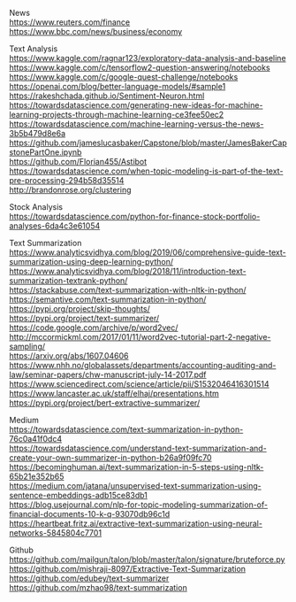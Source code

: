 News  
https://www.reuters.com/finance  
https://www.bbc.com/news/business/economy  

Text Analysis  
https://www.kaggle.com/ragnar123/exploratory-data-analysis-and-baseline  
https://www.kaggle.com/c/tensorflow2-question-answering/notebooks  
https://www.kaggle.com/c/google-quest-challenge/notebooks  
https://openai.com/blog/better-language-models/#sample1  
https://rakeshchada.github.io/Sentiment-Neuron.html  
https://towardsdatascience.com/generating-new-ideas-for-machine-learning-projects-through-machine-learning-ce3fee50ec2  
https://towardsdatascience.com/machine-learning-versus-the-news-3b5b479d8e6a  
https://github.com/jameslucasbaker/Capstone/blob/master/JamesBakerCapstonePartOne.ipynb  
https://github.com/Florian455/Astibot  
https://towardsdatascience.com/when-topic-modeling-is-part-of-the-text-pre-processing-294b58d35514  
http://brandonrose.org/clustering  

Stock Analysis  
https://towardsdatascience.com/python-for-finance-stock-portfolio-analyses-6da4c3e61054  

Text Summarization  
https://www.analyticsvidhya.com/blog/2019/06/comprehensive-guide-text-summarization-using-deep-learning-python/  
https://www.analyticsvidhya.com/blog/2018/11/introduction-text-summarization-textrank-python/  
https://stackabuse.com/text-summarization-with-nltk-in-python/  
https://semantive.com/text-summarization-in-python/  
https://pypi.org/project/skip-thoughts/  
https://pypi.org/project/text-summarizer/  
https://code.google.com/archive/p/word2vec/  
http://mccormickml.com/2017/01/11/word2vec-tutorial-part-2-negative-sampling/  
https://arxiv.org/abs/1607.04606  
https://www.nhh.no/globalassets/departments/accounting-auditing-and-law/seminar-papers/chw-manuscript-july-14-2017.pdf  
https://www.sciencedirect.com/science/article/pii/S1532046416301514  
https://www.lancaster.ac.uk/staff/elhaj/presentations.htm  
https://pypi.org/project/bert-extractive-summarizer/  


Medium  
https://towardsdatascience.com/text-summarization-in-python-76c0a41f0dc4  
https://towardsdatascience.com/understand-text-summarization-and-create-your-own-summarizer-in-python-b26a9f09fc70  
https://becominghuman.ai/text-summarization-in-5-steps-using-nltk-65b21e352b65  
https://medium.com/jatana/unsupervised-text-summarization-using-sentence-embeddings-adb15ce83db1  
https://blog.usejournal.com/nlp-for-topic-modeling-summarization-of-financial-documents-10-k-q-93070db96c1d  
https://heartbeat.fritz.ai/extractive-text-summarization-using-neural-networks-5845804c7701  

Github  
https://github.com/mailgun/talon/blob/master/talon/signature/bruteforce.py  
https://github.com/mishraji-8097/Extractive-Text-Summarization  
https://github.com/edubey/text-summarizer  
https://github.com/mzhao98/text-summarization  
